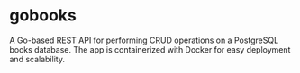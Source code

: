 # gobooks
A Go-based REST API for performing CRUD operations on a PostgreSQL books database. The app is containerized with Docker for easy deployment and scalability.
